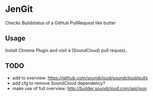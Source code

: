 # JenGit

Checks Buildstatus of a GitHub PullRequest like butter

## Usage

Install Chrome Plugin and visit a (SoundCloud) pull request..

## TODO
  * add to overview: https://github.com/soundcloud/soundcloud/pulls
  * add cfg to remove SoundCloud dependency?
  * make use of full overview: http://builder.soundcloud.com/api/json


